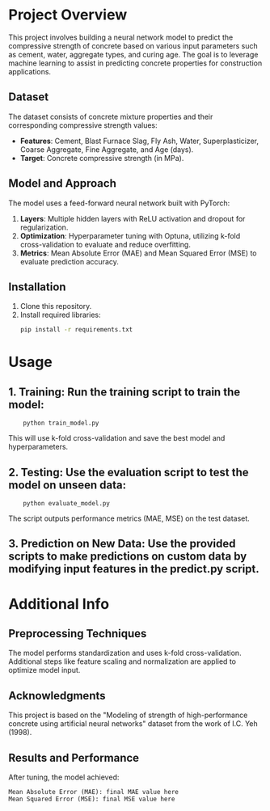 # Project Overview
This project involves building a neural network model to predict the compressive strength of concrete based on various input parameters such as cement, water, aggregate types, and curing age. The goal is to leverage machine learning to assist in predicting concrete properties for construction applications.

## Dataset
The dataset consists of concrete mixture properties and their corresponding compressive strength values:
- **Features**: Cement, Blast Furnace Slag, Fly Ash, Water, Superplasticizer, Coarse Aggregate, Fine Aggregate, and Age (days).
- **Target**: Concrete compressive strength (in MPa).

## Model and Approach
The model uses a feed-forward neural network built with PyTorch:
1. **Layers**: Multiple hidden layers with ReLU activation and dropout for regularization.
2. **Optimization**: Hyperparameter tuning with Optuna, utilizing k-fold cross-validation to evaluate and reduce overfitting.
3. **Metrics**: Mean Absolute Error (MAE) and Mean Squared Error (MSE) to evaluate prediction accuracy.

## Installation
1. Clone this repository.
2. Install required libraries:
   ```bash
   pip install -r requirements.txt

# Usage

##      1. Training: Run the training script to train the model:

        python train_model.py

This will use k-fold cross-validation and save the best model and hyperparameters.

##      2. Testing: Use the evaluation script to test the model on unseen data:

        python evaluate_model.py

The script outputs performance metrics (MAE, MSE) on the test dataset.

##      3. Prediction on New Data: Use the provided scripts to make predictions on custom data by modifying input features in the predict.py script.


# Additional Info

## Preprocessing Techniques
The model performs standardization and uses k-fold cross-validation. Additional steps like feature scaling and normalization are applied to optimize model input.

## Acknowledgments
This project is based on the "Modeling of strength of high-performance concrete using artificial neural networks" dataset from the work of I.C. Yeh (1998).

## Results and Performance
After tuning, the model achieved:

    Mean Absolute Error (MAE): final MAE value here
    Mean Squared Error (MSE): final MSE value here